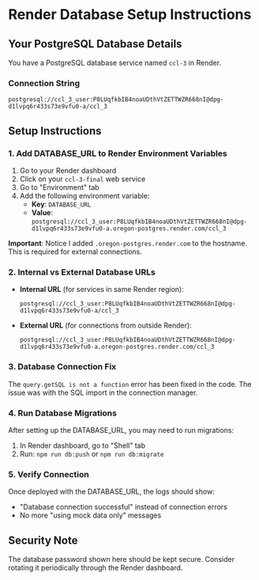 # Render Database Setup Instructions

## Your PostgreSQL Database Details

You have a PostgreSQL database service named `ccl-3` in Render.

### Connection String
```
postgresql://ccl_3_user:P8LUqfkbIB4noaUDthVtZETTWZR668nI@dpg-d1lvpq6r433s73e9vfu0-a/ccl_3
```

## Setup Instructions

### 1. Add DATABASE_URL to Render Environment Variables

1. Go to your Render dashboard
2. Click on your `ccl-3-final` web service
3. Go to "Environment" tab
4. Add the following environment variable:
   - **Key**: `DATABASE_URL`
   - **Value**: `postgresql://ccl_3_user:P8LUqfkbIB4noaUDthVtZETTWZR668nI@dpg-d1lvpq6r433s73e9vfu0-a.oregon-postgres.render.com/ccl_3`

**Important**: Notice I added `.oregon-postgres.render.com` to the hostname. This is required for external connections.

### 2. Internal vs External Database URLs

- **Internal URL** (for services in same Render region): 
  ```
  postgresql://ccl_3_user:P8LUqfkbIB4noaUDthVtZETTWZR668nI@dpg-d1lvpq6r433s73e9vfu0-a/ccl_3
  ```

- **External URL** (for connections from outside Render):
  ```
  postgresql://ccl_3_user:P8LUqfkbIB4noaUDthVtZETTWZR668nI@dpg-d1lvpq6r433s73e9vfu0-a.oregon-postgres.render.com/ccl_3
  ```

### 3. Database Connection Fix

The `query.getSQL is not a function` error has been fixed in the code. The issue was with the SQL import in the connection manager.

### 4. Run Database Migrations

After setting up the DATABASE_URL, you may need to run migrations:

1. In Render dashboard, go to "Shell" tab
2. Run: `npm run db:push` or `npm run db:migrate`

### 5. Verify Connection

Once deployed with the DATABASE_URL, the logs should show:
- "Database connection successful" instead of connection errors
- No more "using mock data only" messages

## Security Note

The database password shown here should be kept secure. Consider rotating it periodically through the Render dashboard.